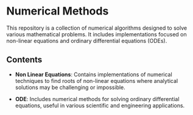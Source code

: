 # Numerical Methods
This repository is a collection of numerical algorithms designed to solve various mathematical problems. It includes implementations focused on non-linear equations and ordinary differential equations (ODEs).

## Contents
- **Non Linear Equations**:
Contains implementations of numerical techniques to find roots of non-linear equations where analytical solutions may be challenging or impossible.

- **ODE**:
Includes numerical methods for solving ordinary differential equations, useful in various scientific and engineering applications.
